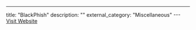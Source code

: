 ---
title: "BlackPhish"
description: ""
external_category: "Miscellaneous"
---[Visit Website](https://github.com/iinc0gnit0/BlackPhish)

